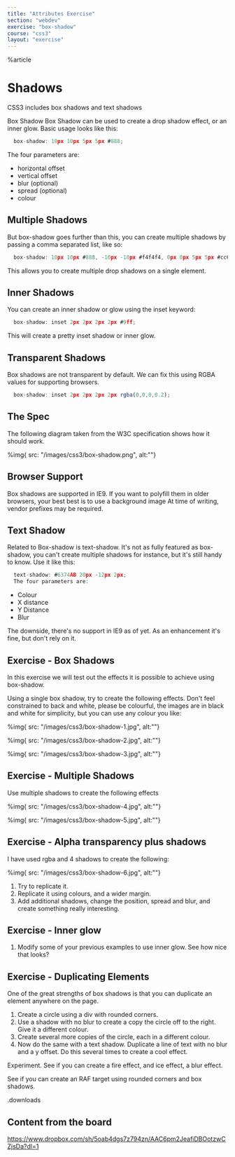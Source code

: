 ```yaml
---
title: "Attributes Exercise"
section: "webdev"
exercise: "box-shadow"
course: "css3"
layout: "exercise"
---
```


%article



# Shadows

CSS3 includes box shadows and text shadows

Box Shadow
Box Shadow can be used to create a drop shadow effect, or an inner glow. Basic usage looks like this:

```js
  box-shadow: 10px 10px 5px 5px #888;
```





The four parameters are:

* horizontal offset
* vertical offset
* blur (optional)
* spread (optional)
* colour

## Multiple Shadows

But box-shadow goes further than this, you can create multiple shadows by passing a comma separated list, like so:

```js
  box-shadow: 10px 10px #888, -10px -10px #f4f4f4, 0px 0px 5px 5px #cc6600;
```





This allows you to create multiple drop shadows on a single element.

## Inner Shadows

You can create an inner shadow or glow using the inset keyword:

```js
  box-shadow: inset 2px 2px 2px 2px #9ff;
```





This will create a pretty inset shadow or inner glow.

## Transparent Shadows

Box shadows are not transparent by default. We can fix this using RGBA values for supporting browsers.

```js
  box-shadow: inset 2px 2px 2px 2px rgba(0,0,0,0.2);
```





## The Spec

The following diagram taken from the W3C specification shows how it should work.

%img{ src: "/images/css3/box-shadow.png", alt:""}



## Browser Support

Box shadows are supported in IE9. If you want to polyfill them in older browsers, your best best is to use a background image
At time of writing, vendor prefixes may be required.

## Text Shadow

Related to Box-shadow is text-shadow. It's not as fully featured as box-shadow, you can't create multiple shadows for instance, but it's still handy to know. Use it like this:

```js
  text-shadow: #6374AB 20px -12px 2px;
  The four parameters are:
```





* Colour
* X distance
* Y Distance
* Blur

The downside, there's no support in IE9 as of yet. As an enhancement it's fine, but don't rely on it.




## Exercise - Box Shadows

In this exercise we will test out the effects it is possible to achieve using box-shadow.

Using a single box shadow, try to create the following effects. Don't feel constrained to back and white, please be colourful, the images are in black and white for simplicity, but you can use any colour you like:


%img{ src: "/images/css3/box-shadow-1.jpg", alt:""}

%img{ src: "/images/css3/box-shadow-2.jpg", alt:""}

%img{ src: "/images/css3/box-shadow-3.jpg", alt:""}






## Exercise - Multiple Shadows

Use multiple shadows to create the following effects

%img{ src: "/images/css3/box-shadow-4.jpg", alt:""}

%img{ src: "/images/css3/box-shadow-5.jpg", alt:""}





## Exercise - Alpha transparency plus shadows

I have used rgba and 4 shadows to create the following:

%img{ src: "/images/css3/box-shadow-6.jpg", alt:""}

1.  Try to replicate it.
2.  Replicate it using colours, and a wider margin.
3.  Add additional shadows, change the position, spread and blur, and create something really interesting.


## Exercise - Inner glow

1.  Modify some of your previous examples to use inner glow. See how nice that looks?



## Exercise - Duplicating Elements

One of the great strengths of box shadows is that you can duplicate an element anywhere on the page.

1.  Create a circle using a div with rounded corners.
2.  Use a shadow with no blur to create a copy the circle off to the right. Give it a different colour.
3.  Create several more copies of the circle, each in a different colour.
4.  Now do the same with a text shadow. Duplicate a line of text with no blur and a y offset. Do this several times to create a cool effect.

Experiment. See if you can create a fire effect, and ice effect, a blur effect.

See if you can create an RAF target using rounded corners and box shadows.

.downloads


## Content from the board

<https://www.dropbox.com/sh/5oab4dgs7z794zn/AAC6pm2JeafiDBOotzwCZjsDa?dl=1>


